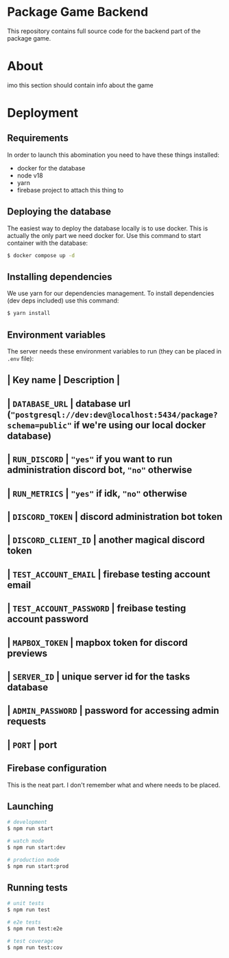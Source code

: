 # Package Game Backend

This repository contains full source code for the backend part of the package game.

# About

imo this section should contain info about the game

# Deployment

## Requirements

In order to launch this abomination you need to have these things installed:

- docker for the database
- node v18
- yarn
- firebase project to attach this thing to

## Deploying the database

The easiest way to deploy the database locally is to use docker. This is actually the only part we need docker for. Use this command to start container with the database:

```bash
$ docker compose up -d
```

## Installing dependencies

We use yarn for our dependencies management. To install dependencies (dev deps included) use this command:

```bash
$ yarn install
```

## Environment variables

The server needs these environment variables to run (they can be placed in `.env` file):

| Key name | Description |
--------------------------
| `DATABASE_URL` | database url (`"postgresql://dev:dev@localhost:5434/package?schema=public"` if we're using our local docker database)
--------------------------
| `RUN_DISCORD` | `"yes"` if you want to run administration discord bot, `"no"` otherwise
--------------------------
| `RUN_METRICS` | `"yes"` if idk, `"no"` otherwise
--------------------------
| `DISCORD_TOKEN` | discord administration bot token
--------------------------
| `DISCORD_CLIENT_ID` | another magical discord token
--------------------------
| `TEST_ACCOUNT_EMAIL` | firebase testing account email
--------------------------
| `TEST_ACCOUNT_PASSWORD` | freibase testing account password
--------------------------
| `MAPBOX_TOKEN` | mapbox token for discord previews
--------------------------
| `SERVER_ID` | unique server id for the tasks database
--------------------------
| `ADMIN_PASSWORD` | password for accessing admin requests
--------------------------
| `PORT` | port
--------------------------

## Firebase configuration

This is the neat part. I don't remember what and where needs to be placed.

## Launching

```bash
# development
$ npm run start

# watch mode
$ npm run start:dev

# production mode
$ npm run start:prod
```

## Running tests

```bash
# unit tests
$ npm run test

# e2e tests
$ npm run test:e2e

# test coverage
$ npm run test:cov
```
